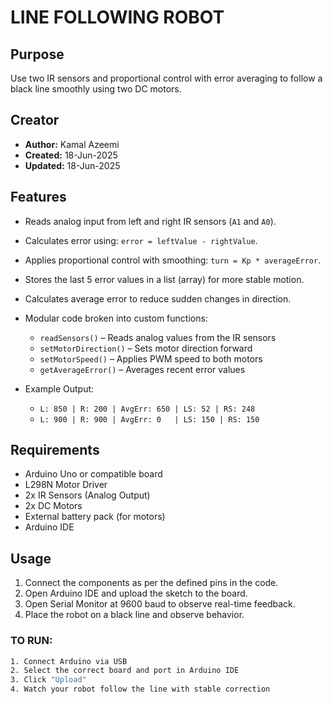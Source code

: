 # LINE FOLLOWING ROBOT

## Purpose
Use two IR sensors and proportional control with error averaging to follow a black line smoothly using two DC motors.

## Creator
- **Author:** Kamal Azeemi  
- **Created:** 18-Jun-2025  
- **Updated:** 18-Jun-2025

## Features
- Reads analog input from left and right IR sensors (`A1` and `A0`).
- Calculates error using: `error = leftValue - rightValue`.
- Applies proportional control with smoothing: `turn = Kp * averageError`.
- Stores the last 5 error values in a list (array) for more stable motion.
- Calculates average error to reduce sudden changes in direction.
- Modular code broken into custom functions:
  - `readSensors()` – Reads analog values from the IR sensors
  - `setMotorDirection()` – Sets motor direction forward
  - `setMotorSpeed()` – Applies PWM speed to both motors
  - `getAverageError()` – Averages recent error values

- Example Output:
   - `L: 850 | R: 200 | AvgErr: 650 | LS: 52 | RS: 248`  
   - `L: 900 | R: 900 | AvgErr: 0   | LS: 150 | RS: 150`

## Requirements
- Arduino Uno or compatible board
- L298N Motor Driver
- 2x IR Sensors (Analog Output)
- 2x DC Motors
- External battery pack (for motors)
- Arduino IDE

## Usage
1. Connect the components as per the defined pins in the code.
2. Open Arduino IDE and upload the sketch to the board.
3. Open Serial Monitor at 9600 baud to observe real-time feedback.
4. Place the robot on a black line and observe behavior.

### TO RUN:
```bash
1. Connect Arduino via USB
2. Select the correct board and port in Arduino IDE
3. Click "Upload"
4. Watch your robot follow the line with stable correction

